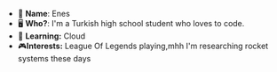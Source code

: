 

- 👀 __**Name**__: Enes
- 🖥️ **Who?**: I'm a Turkish high school student who loves to code.
- 🤿 **Learning:** Cloud
- 🎮**Interests:** League Of Legends playing,mhh I'm researching rocket systems these days

<br/>
<br/>
